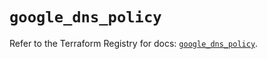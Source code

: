 # `google_dns_policy`

Refer to the Terraform Registry for docs: [`google_dns_policy`](https://registry.terraform.io/providers/hashicorp/google-beta/5.17.0/docs/resources/google_dns_policy).

